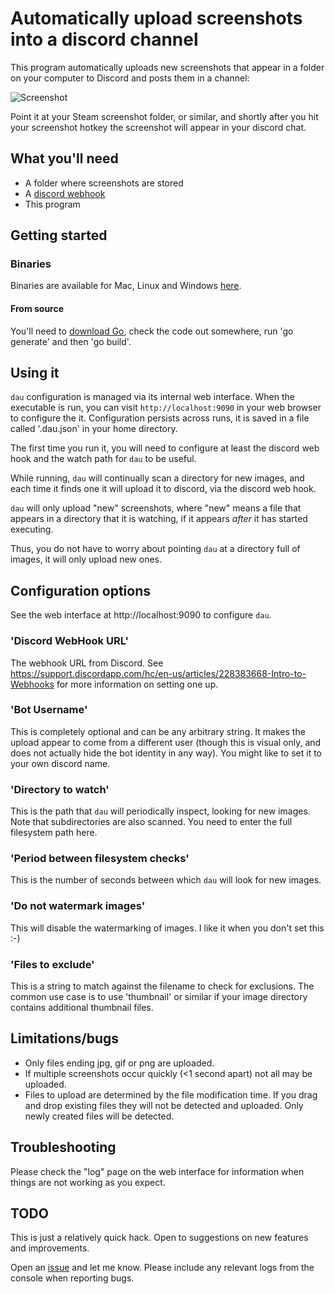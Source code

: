 # Automatically upload screenshots into a discord channel

This program automatically uploads new screenshots that appear in a folder on your computer to Discord and posts them in a channel:

![Screenshot](http://i.imgur.com/QPS9V6f.jpg)

Point it at your Steam screenshot folder, or similar, and shortly after you hit your screenshot hotkey the screenshot will appear in your discord chat.

## What you'll need

* A folder where screenshots are stored
* A [discord webhook](https://support.discordapp.com/hc/en-us/articles/228383668-Intro-to-Webhooks)
* This program

## Getting started

### Binaries

Binaries are available for Mac, Linux and Windows [here](https://github.com/tardisx/discord-auto-upload/releases/latest).

#### From source

You'll need to [download Go](https://golang.org/dl/), check the code out somewhere, run 'go generate' and then 'go build'.

## Using it

`dau` configuration is managed via its internal web interface. When the executable is run, you can visit
`http://localhost:9090` in your web browser to configure the it. Configuration persists across runs, it is
saved in a file called '.dau.json' in your home directory.

The first time you run it, you will need to configure at least the discord web hook and the watch path for
`dau` to be useful.

While running, `dau` will continually scan a directory for new images, and each time it finds one it will upload it to discord, via the discord web hook.

`dau` will only upload "new" screenshots, where "new" means a file that appears in a directory that it is watching, if it appears *after* it has started executing.

Thus, you do not have to worry about pointing `dau` at a directory full of images, it will only upload new ones.

## Configuration options

See the web interface at http://localhost:9090 to configure `dau`.

### 'Discord WebHook URL'

The webhook URL from Discord. See https://support.discordapp.com/hc/en-us/articles/228383668-Intro-to-Webhooks
for more information on setting one up.

### 'Bot Username'

This is completely optional and can be any arbitrary string. It makes the upload
appear to come from a different user (though this is visual only, and does not
actually hide the bot identity in any way). You might like to set it to your own
discord name.

### 'Directory to watch'

This is the path that `dau` will periodically inspect, looking for new images.
Note that subdirectories are also scanned. You need to enter the full filesystem
path here.

### 'Period between filesystem checks'

This is the number of seconds between which `dau` will look for new images.

### 'Do not watermark images'

This will disable the watermarking of images. I like it when you don't set this :-)

### 'Files to exclude'

This is a string to match against the filename to check for exclusions. The common
use case is to use 'thumbnail' or similar if your image directory contains additional
thumbnail files.

## Limitations/bugs

* Only files ending jpg, gif or png are uploaded.
* If multiple screenshots occur quickly (<1 second apart) not all may be uploaded.
* Files to upload are determined by the file modification time. If you drag and drop existing files they will
  not be detected and uploaded. Only newly created files will be detected.

## Troubleshooting

Please check the "log" page on the web interface for information when things are
not working as you expect.

## TODO
This is just a relatively quick hack. Open to suggestions on new features and improvements.

Open an [issue](https://github.com/tardisx/discord-auto-upload/issues/new) and let me know.
Please include any relevant logs from the console when reporting bugs.
